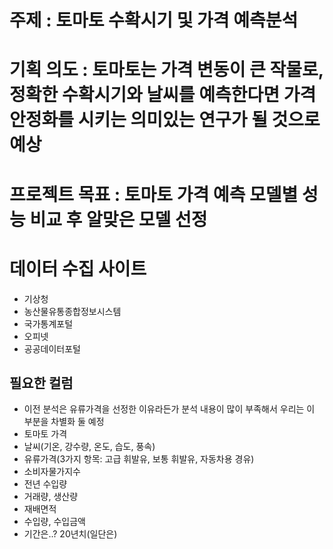 # 주제 : 토마토 수확시기 및 가격 예측분석
# 기획 의도 : 토마토는 가격 변동이 큰 작물로, 정확한 수확시기와 날씨를 예측한다면 가격 안정화를 시키는 의미있는 연구가 될 것으로 예상
# 프로젝트 목표 : 토마토 가격 예측 모델별 성능 비교 후 알맞은 모델 선정
# 데이터 수집 사이트
- 기상청
- 농산물유통종합정보시스템
- 국가통계포털
- 오피넷
- 공공데이터포털 

## 필요한 컬럼
- 이전 분석은 유류가격을 선정한 이유라든가 분석 내용이 많이 부족해서 우리는 이 부분을 차별화 둘 예정
- 토마토 가격
- 날씨(기온, 강수량, 온도, 습도, 풍속)
- 유류가격(3가지 항목: 고급 휘발유, 보통 휘발유, 자동차용 경유)
- 소비자물가지수
- 전년 수입량
- 거래량, 생산량
- 재배면적
- 수입량, 수입금액
- 기간은..? 20년치(일단은)




